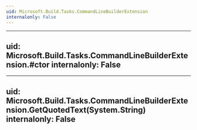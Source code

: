 ```yaml
---
uid: Microsoft.Build.Tasks.CommandLineBuilderExtension
internalonly: False
---
```


---
uid: Microsoft.Build.Tasks.CommandLineBuilderExtension.#ctor
internalonly: False
---

---
uid: Microsoft.Build.Tasks.CommandLineBuilderExtension.GetQuotedText(System.String)
internalonly: False
---
